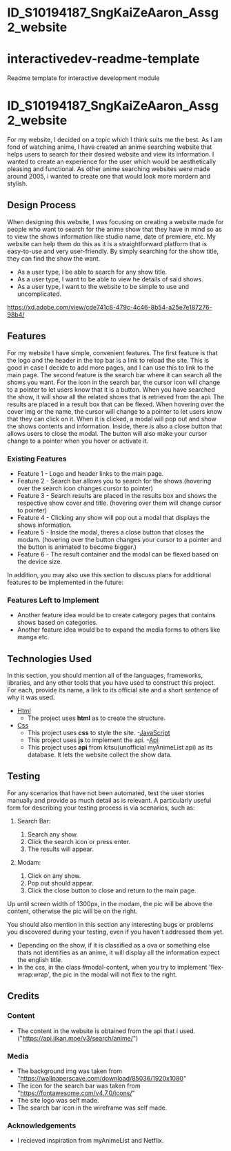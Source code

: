 # ID_S10194187_SngKaiZeAaron_Assg2_website
# interactivedev-readme-template
Readme template for interactive development module
# ID_S10194187_SngKaiZeAaron_Assg2_website

For my website, I decided on a topic which I think suits me the best. As I am fond of watching anime, I have created an anime searching website that helps users to search for their desired website and view its information. I wanted to create an experience for the user which would be aesthetically pleasing and functional. As other anime searching websites were made around 2005, i wanted to create one that would look more mordern and stylish.

## Design Process

When designing this website, I was focusing on creating a website made for people who want to search for the anime show that they have in mind so as to view the shows information like studio name, date of premiere, etc. My website can help them do this as it is a straightforward platform that is easy-to-use and very user-friendly. By simply searching for the show title, they can find the show the want.
<!-- In particular, as part of this section we recommend that you provide a list of User Stories, with the following general structure: 
- As a user type, I want to perform an action, so that I can achieve a goal. -->

- As a user type, I be able to search for any show title.
- As a user type, I want to be able to view he details of said shows.
- As a user type, I want to the website to be simple to use and uncomplicated.

<!--link to wireframe-->
https://xd.adobe.com/view/cde741c8-479c-4c46-8b54-a25e7e187276-98b4/

## Features

<!--In this section, you should go over the different parts of your project, and describe each in a sentence or so.-->
For my website I have simple, convenient features. The first feature is that the logo and the header in the top bar is a link to reload the site. This is good in case I decide to add more pages, and I can use this to link to the main page. The second feature is the search bar where it can search all the shows you want. For the icon in the search bar, the cursor icon will change to a pointer to let users know that it is a button. When you have searched the show, it will show all the related shows that is retrieved from the api. The results are placed in a result box that can be flexed. When hovering over the cover img or the name, the cursor will change to a pointer to let users know that they can click on it. When it is clicked, a modal will pop out and show the shows contents and information. Inside, there is also a close button that allows users to close the modal. The button will also make your cursor change to a pointer when you hover or activate it.

### Existing Features
- Feature 1 - Logo and header links to the main page.
- Feature 2 - Search bar allows you to search for the shows.(hovering over the search icon changes cursor to pointer)
- Feature 3 - Search results are placed in the results box and shows the respective show cover and title. (hovering over them will change cursor to pointer)
- Feature 4 - Clicking any show will pop out a modal that displays the shows information.
- Feature 5 - Inside the modal, theres a close button that closes the modam. (hovering over the button changes your cursor to a pointer and the button is animated to become bigger.)
- Feature 6 - The result container and the modal can be flexed based on the device size.

In addition, you may also use this section to discuss plans for additional features to be implemented in the future:

### Features Left to Implement
- Another feature idea would be to create category pages that contains shows based on categories.
- Another feature idea would be to expand the media forms to others like manga etc.

## Technologies Used

In this section, you should mention all of the languages, frameworks, libraries, and any other tools that you have used to construct this project. For each, provide its name, a link to its official site and a short sentence of why it was used.

- [Html](index.html)
    - The project uses **html** as to create the structure.
- [Css](style.css)
    - This project uses **css** to style the site.
-[JavaScript](script.js)
    - This project uses **js** to implement the api.
-[Api](https://api.jikan.moe/v3/search/anime/)
    - This project uses **api** from kitsu(unofficial myAnimeList api) as its database. It lets the website collect the show data.


## Testing

For any scenarios that have not been automated, test the user stories manually and provide as much detail as is relevant. A particularly useful form for describing your testing process is via scenarios, such as:

1. Search Bar:
    1. Search any show.
    2. Click the search icon or press enter.
    3. The results will appear.

2. Modam:
    1. Click on any show.
    2. Pop out should appear.
    3. Click the close button to close and return to the main page.

Up until screen width of 1300px, in the modam, the pic will be above the content, otherwise the pic will be on the right.

You should also mention in this section any interesting bugs or problems you discovered during your testing, even if you haven't addressed them yet.
- Depending on the show, if it is classified as a ova or something else thats not identifies as an anime, it will display all the information expect the english title.
- In the css, in the class #modal-content, when you try to implement 'flex-wrap:wrap', the pic in the modal will not flex to the right.

## Credits

### Content
- The content in the website is obtained from the api that i used. ("https://api.jikan.moe/v3/search/anime/")

### Media
- The background img was taken from "https://wallpaperscave.com/download/85036/1920x1080"
- The icon for the search bar was taken from "https://fontawesome.com/v4.7.0/icons/"
- The site logo was self made.
- The search bar icon in the wireframe was self made.
### Acknowledgements

- I recieved inspiration from myAnimeList and Netflix.